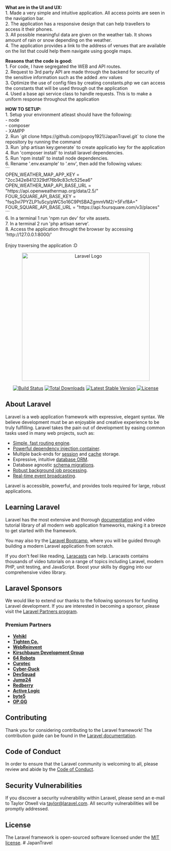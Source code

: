 <p>
<b>What are in the UI and UX:</b>
<br>1. Made a very simple and intuitive application. All access points are seen in the navigation bar.
<br>2. The application has a responsive design that can help travellers to access it their phones.
<br>3. All possible meaningful data are given on the weather tab. It shows amount of rain or snow depending on the weather.
<br>4. The application provides a link to the address of venues that are available on the list that could help them navigate using google maps. 
</p>

<p>
<b>Reasons that the code is good:</b>
<br>1. For code, I have segregated the WEB and API routes.
<br>2. Request to 3rd party API are made through the backend for security of the sensitive information such as the added .env values
<br>3. Optimize the use of config files by creating constants.php we can access the constants that will be used through out the application
<br>4. Used a base api service class to handle requests. This is to make a uniform response throughout the application
</p>

<p>
<b>HOW TO SETUP:</b>
<br>1. Setup your environment atleast should have the following:
<br>- node
<br>- composer
<br>- XAMPP
<br>2. Run `git clone https://github.com/popoy1921/JapanTravel.git` to clone the repository by running the command 
<br>3. Run `php artisan key:generate` to create applicatio key for the application
<br>4. Run 'composer install' to install laravel dependencies.
<br>5. Run 'npm install' to install node dependencies.
<br>6. Rename '.env.example' to '.env', then add the following values:
<br>```
<br>OPEN_WEATHER_MAP_APP_KEY = "2cc342e8412329df76b9c83cfc525ea6"
<br>OPEN_WEATHER_MAP_API_BASE_URL = "https://api.openweathermap.org/data/2.5/"
<br>FOUR_SQUARE_API_BASE_KEY = "fsq3vi7PYZLP1uScy/pWC5o16C9PtSBAZgmmVM2/+5Fxf8A="
<br>FOUR_SQUARE_API_BASE_URL = "https://api.foursquare.com/v3/places"
<br>```
<br>6. In a terminal 1 run 'npm run dev' for vite assets.
<br>7. In a terminal 2 run 'php artisan serve'.
<br>8. Access the application throught the browser by accessing 'http://127.0.0.1:8000/'
<br>
<br>Enjoy traversing the application :D
</p>

<p align="center"><a href="https://laravel.com" target="_blank"><img src="https://raw.githubusercontent.com/laravel/art/master/logo-lockup/5%20SVG/2%20CMYK/1%20Full%20Color/laravel-logolockup-cmyk-red.svg" width="400" alt="Laravel Logo"></a></p>

<p align="center">
<a href="https://github.com/laravel/framework/actions"><img src="https://github.com/laravel/framework/workflows/tests/badge.svg" alt="Build Status"></a>
<a href="https://packagist.org/packages/laravel/framework"><img src="https://img.shields.io/packagist/dt/laravel/framework" alt="Total Downloads"></a>
<a href="https://packagist.org/packages/laravel/framework"><img src="https://img.shields.io/packagist/v/laravel/framework" alt="Latest Stable Version"></a>
<a href="https://packagist.org/packages/laravel/framework"><img src="https://img.shields.io/packagist/l/laravel/framework" alt="License"></a>
</p>

## About Laravel

Laravel is a web application framework with expressive, elegant syntax. We believe development must be an enjoyable and creative experience to be truly fulfilling. Laravel takes the pain out of development by easing common tasks used in many web projects, such as:

- [Simple, fast routing engine](https://laravel.com/docs/routing).
- [Powerful dependency injection container](https://laravel.com/docs/container).
- Multiple back-ends for [session](https://laravel.com/docs/session) and [cache](https://laravel.com/docs/cache) storage.
- Expressive, intuitive [database ORM](https://laravel.com/docs/eloquent).
- Database agnostic [schema migrations](https://laravel.com/docs/migrations).
- [Robust background job processing](https://laravel.com/docs/queues).
- [Real-time event broadcasting](https://laravel.com/docs/broadcasting).

Laravel is accessible, powerful, and provides tools required for large, robust applications.

## Learning Laravel

Laravel has the most extensive and thorough [documentation](https://laravel.com/docs) and video tutorial library of all modern web application frameworks, making it a breeze to get started with the framework.

You may also try the [Laravel Bootcamp](https://bootcamp.laravel.com), where you will be guided through building a modern Laravel application from scratch.

If you don't feel like reading, [Laracasts](https://laracasts.com) can help. Laracasts contains thousands of video tutorials on a range of topics including Laravel, modern PHP, unit testing, and JavaScript. Boost your skills by digging into our comprehensive video library.

## Laravel Sponsors

We would like to extend our thanks to the following sponsors for funding Laravel development. If you are interested in becoming a sponsor, please visit the [Laravel Partners program](https://partners.laravel.com).

### Premium Partners

- **[Vehikl](https://vehikl.com/)**
- **[Tighten Co.](https://tighten.co)**
- **[WebReinvent](https://webreinvent.com/)**
- **[Kirschbaum Development Group](https://kirschbaumdevelopment.com)**
- **[64 Robots](https://64robots.com)**
- **[Curotec](https://www.curotec.com/services/technologies/laravel/)**
- **[Cyber-Duck](https://cyber-duck.co.uk)**
- **[DevSquad](https://devsquad.com/hire-laravel-developers)**
- **[Jump24](https://jump24.co.uk)**
- **[Redberry](https://redberry.international/laravel/)**
- **[Active Logic](https://activelogic.com)**
- **[byte5](https://byte5.de)**
- **[OP.GG](https://op.gg)**

## Contributing

Thank you for considering contributing to the Laravel framework! The contribution guide can be found in the [Laravel documentation](https://laravel.com/docs/contributions).

## Code of Conduct

In order to ensure that the Laravel community is welcoming to all, please review and abide by the [Code of Conduct](https://laravel.com/docs/contributions#code-of-conduct).

## Security Vulnerabilities

If you discover a security vulnerability within Laravel, please send an e-mail to Taylor Otwell via [taylor@laravel.com](mailto:taylor@laravel.com). All security vulnerabilities will be promptly addressed.

## License

The Laravel framework is open-sourced software licensed under the [MIT license](https://opensource.org/licenses/MIT).
#   J a p a n T r a v e l 
 
 